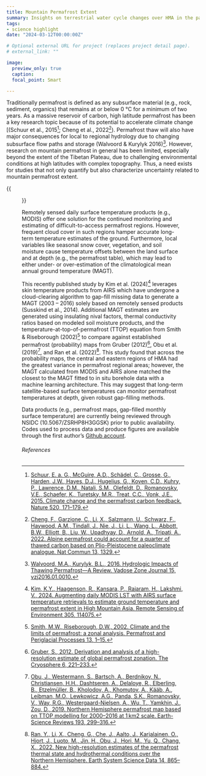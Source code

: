 ```yaml
---
title: Mountain Permafrost Extent
summary: Insights on terrestrial water cycle changes over HMA in the past two decades (2002-2021)
tags:
- science highlight
date: "2024-03-12T00:00:00Z"

# Optional external URL for project (replaces project detail page).
# external_link: ""

image:
  preview_only: true
  caption: 
  focal_point: Smart

---
```


Traditionally permafrost is defined as any subsurface material (e.g., rock, sediment,
organics) that remains at or below 0 °C for a minimum of two years. As a massive reservoir
of carbon, high latitude permafrost has been a key research topic because of its potential
to accelerate climate change [(Schuur et al., 2015[^6]; Cheng et al., 2022[^1]). Permafrost thaw
will also have major consequences for local to regional hydrology due to changing
subsurface flow paths and storage (Walvoord & Kurylyk 2016)[^9]. However, research on mountain
permafrost in general has been limited, especially beyond the extent of the Tibetan
Plateau, due to challenging environmental conditions at high latitudes with complex
topography. Thus, a need exists for studies that not only quantify but also characterize
uncertainty related to mountain permafrost extent.

{{<figure src="/img/topic/mountain-permafrost-extent/PZI.png"
caption="Figure 1: This permafrost zonation index is calculated with the MAGT based on monthly gap-filled MODIS-AIRS surface temperature products for 2003 – 2016.">}}

Remotely sensed daily surface temperature products (e.g., MODIS) offer one solution for
the continued monitoring and estimating of difficult-to-access permafrost regions.
However, frequent cloud cover in such regions hamper accurate long-term temperature
estimates of the ground. Furthermore, local variables like seasonal snow cover,
vegetation, and soil moisture cause temperature offsets between the land surface and at
depth (e.g., the permafrost table), which may lead to either under- or over-estimation of
the climatological mean annual ground temperature (MAGT).

This recently published study by Kim et al. (2024)[^3] leverages skin temperature products
from AIRS which have undergone a cloud-clearing algorithm to gap-fill missing data to
generate a MAGT (2003 – 2016) solely based on remotely sensed products
(Susskind et al., 2014). Additional MAGT estimates are generated using insulating nival
factors, thermal conductivity ratios based on modeled soil moisture products, and the
temperature-at-top-of-permafrost (TTOP) equation from Smith & Riseborough (2002)[^7] to
compare against established permafrost (probability) maps from
Gruber (2012)[^2], Obu et al. (2019)[^4], and Ran et al. (2022)[^5]. This study found that across the
probability maps, the central and eastern regions of HMA had the greatest variance in
permafrost regional areas; however, the MAGT calculated from MODIS and AIRS alone matched
the closest to the MAGT fitted to in situ borehole data with a machine learning
architecture. This may suggest that long-term satellite-based surface temperatures can
monitor permafrost temperatures at depth, given robust gap-filling methods.

Data products (e.g., permafrost maps, gap-filled monthly surface temperature) are
currently being reviewed through NSIDC (10.5067/ZSRHP8H3GGSK) prior to public
availability. Codes used to process data and produce figures are available through the
first author’s [Github account](https://github.com/kyung-robin-kim/High-Mountain-Asia/tree/main/MODIS_AIRS_Permafrost).

###### References

[^1]:[Cheng, F., Garzione, C., Li, X., Salzmann, U., Schwarz, F., Haywood, A.M., Tindall,
J., Nie, J., Li, L., Wang, L., Abbott, B.W., Elliott, B., Liu, W., Upadhyay, D., Arnold,
A., Tripati, A., 2022. Alpine permafrost could account for a quarter of thawed carbon
based on Plio-Pleistocene paleoclimate analogue. Nat Commun 13,
1329.](https://doi.org/10.1038/s41467-022-29011-2)

[^2]:[Gruber, S., 2012. Derivation and analysis of a high-resolution estimate of global
permafrost zonation. The Cryosphere 6, 221–233.](https://doi.org/10.5194/tc-6-221-2012)

[^3]:[Kim, K.Y., Haagenson, R., Kansara, P., Rajaram, H., Lakshmi, V., 2024. Augmenting
daily MODIS LST with AIRS surface temperature retrievals to estimate ground temperature
and permafrost extent in High Mountain Asia. Remote Sensing of Environment 305,
114075.](https://doi.org/10.1016/j.rse.2024.114075)

[^4]:[Obu, J., Westermann, S., Bartsch, A., Berdnikov, N., Christiansen, H.H., Dashtseren,
A., Delaloye, R., Elberling, B., Etzelmüller, B., Kholodov, A., Khomutov, A., Kääb, A.,
Leibman, M.O., Lewkowicz, A.G., Panda, S.K., Romanovsky, V., Way, R.G.,
Westergaard-Nielsen, A., Wu, T., Yamkhin, J., Zou, D., 2019. Northern Hemisphere
permafrost map based on TTOP modelling for 2000–2016 at 1 km2 scale. Earth-Science Reviews
193, 299–316.](https://doi.org/10.1016/j.earscirev.2019.04.023)

[^5]:[Ran, Y., Li, X., Cheng, G., Che, J., Aalto, J., Karjalainen, O., Hjort, J., Luoto,
M., Jin, H., Obu, J., Hori, M., Yu, Q., Chang, X., 2022. New high-resolution estimates of
the permafrost thermal state and hydrothermal conditions over the Northern Hemisphere.
Earth System Science Data 14, 865–884.](https://doi.org/10.5194/essd-14-865-2022)

[^6]:[Schuur, E. a. G., McGuire, A.D., Schädel, C., Grosse, G., Harden, J.W., Hayes, D.J.,
Hugelius, G., Koven, C.D., Kuhry, P., Lawrence, D.M., Natali, S.M., Olefeldt, D.,
Romanovsky, V.E., Schaefer, K., Turetsky, M.R., Treat, C.C., Vonk, J.E., 2015. Climate
change and the permafrost carbon feedback. Nature 520,
171–179.](https://doi.org/10.1038/nature14338)

[^7]:[Smith, M.W., Riseborough, D.W., 2002. Climate and the limits of permafrost: a zonal
analysis. Permafrost and Periglacial Processes 13, 1–15.](https://doi.org/10.1002/ppp.410)

[^8]:[Susskind, J., Blaisdell, J.M., Iredell, L., 2014. Improved methodology for surface
and atmospheric soundings, error estimates, and quality control procedures: the
atmospheric infrared sounder science team version-6 retrieval algorithm. JARS 8,
084994.](https://doi.org/10.1117/1.JRS.8.084994)

[^9]:[Walvoord, M.A., Kurylyk, B.L., 2016. Hydrologic Impacts of Thawing Permafrost—A
Review. Vadose Zone Journal 15, vzj2016.01.0010.](https://doi.org/10.2136/vzj2016.01.0010)
